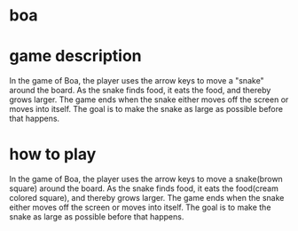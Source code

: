 # boa
# game description
In the game of Boa, the player uses the arrow keys to move a "snake" around the board. As the snake finds food, it eats the food, and thereby grows larger. The game ends when the snake either moves off the screen or moves into itself. The goal is to make the snake as large as possible before that happens.
# how to play
In the game of Boa, the player uses the arrow keys to move a snake(brown square) around the board. As the snake finds food, it eats the food(cream colored square), and thereby grows larger. The game ends when the snake either moves off the screen or moves into itself. The goal is to make the snake as large as possible before that happens.
